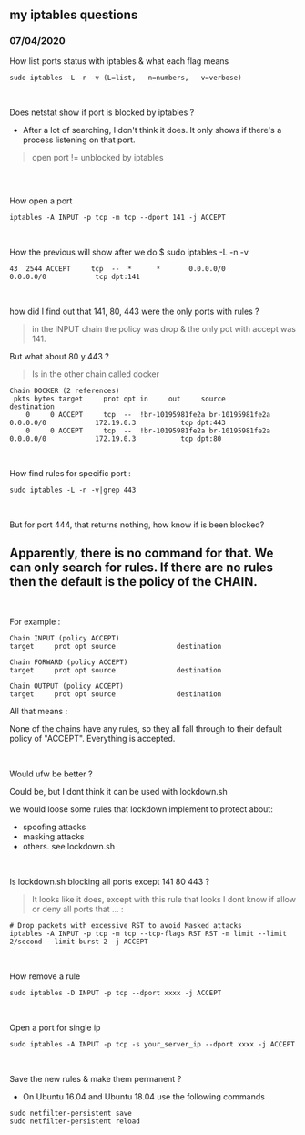 

## my iptables questions  

### 07/04/2020
  
How list ports status with iptables & what each flag means

```
sudo iptables -L -n -v (L=list,   n=numbers,   v=verbose)
```

<br>

Does netstat show if port is blocked by iptables ?

* After a lot of searching, I don't think it does. It only shows if there's a process listening on that port.


> open port != unblocked by iptables

```
```

<br>

How open a port

```
iptables -A INPUT -p tcp -m tcp --dport 141 -j ACCEPT
```

<br>

How the previous will show after we do $ sudo iptables -L -n -v

```
43  2544 ACCEPT     tcp  --  *      *       0.0.0.0/0            0.0.0.0/0            tcp dpt:141
```

<br>

how did I find out that 141, 80, 443 were the only ports with rules ?

> in the INPUT chain the policy was drop & the only pot with accept was 141.

But what about 80 y 443 ?

> Is in the other chain called docker

```
Chain DOCKER (2 references)
 pkts bytes target     prot opt in     out     source               destination         
    0     0 ACCEPT     tcp  --  !br-10195981fe2a br-10195981fe2a  0.0.0.0/0            172.19.0.3           tcp dpt:443
    0     0 ACCEPT     tcp  --  !br-10195981fe2a br-10195981fe2a  0.0.0.0/0            172.19.0.3           tcp dpt:80
```

<br>

How find rules for specific port :

```
sudo iptables -L -n -v|grep 443
```

<br>

But for port 444, that returns nothing, how know if is been blocked?

## Apparently, there is no command for that. We can only search for rules. If there are no rules then the default is the policy of the CHAIN. 

<br>

For example :

```
Chain INPUT (policy ACCEPT)
target     prot opt source               destination

Chain FORWARD (policy ACCEPT)
target     prot opt source               destination

Chain OUTPUT (policy ACCEPT)
target     prot opt source               destination 
```

All that means : 

None of the chains have any rules, so they all fall through to their default policy of "ACCEPT". Everything is accepted.

<br>

Would ufw be better ?

Could be, but I dont think it can be used with lockdown.sh

we would loose some rules that lockdown implement to protect about:
  - spoofing attacks
  - masking attacks
  - others. see lockdown.sh

<br>

Is lockdown.sh blocking all ports except 141 80 443 ?

> It looks like it does, except with this rule that looks I dont know if allow or deny all ports that ... :

```
# Drop packets with excessive RST to avoid Masked attacks
iptables -A INPUT -p tcp -m tcp --tcp-flags RST RST -m limit --limit 2/second --limit-burst 2 -j ACCEPT
```

<br>

How remove a rule

```
sudo iptables -D INPUT -p tcp --dport xxxx -j ACCEPT
```

<br>

Open a port for single ip

```
sudo iptables -A INPUT -p tcp -s your_server_ip --dport xxxx -j ACCEPT
```

<br>

Save the new rules & make them permanent ?
* On Ubuntu 16.04 and Ubuntu 18.04 use the following commands

```
sudo netfilter-persistent save
sudo netfilter-persistent reload
```

